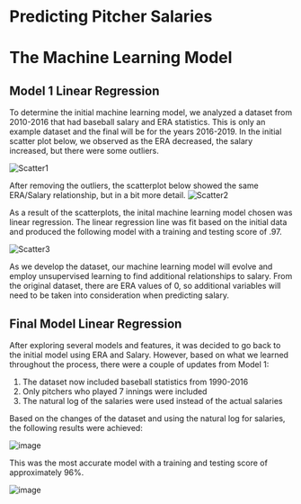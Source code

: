 # Predicting Pitcher Salaries

# The Machine Learning Model
## Model 1 Linear Regression
To determine the initial machine learning model, we analyzed a dataset from 2010-2016 that had baseball salary and ERA statistics.  This is only an example dataset and the final will be for the years 2016-2019.  In the initial scatter plot below, we observed as the ERA decreased, the salary increased, but there were some outliers.  

![Scatter1](https://user-images.githubusercontent.com/90434559/152698416-0c15916f-dac5-4df8-b14e-93984f212fbb.png)

After removing the outliers, the scatterplot below showed the same ERA/Salary relationship, but in a bit more detail.
![Scatter2](https://user-images.githubusercontent.com/90434559/152698454-d6965103-6256-4cd9-8537-8c6c7b2fb4a8.png)

As a result of the scatterplots, the inital machine learning model chosen was linear regression.  The linear regression line was fit based on the initial data and produced the following model with a training and testing score of .97.

![Scatter3](https://user-images.githubusercontent.com/90434559/152698530-19d303e3-d4d3-4d0c-ab86-efdec46c7529.png)

As we develop the dataset, our machine learning model will evolve and employ unsupervised learning to find additional relationships to salary.  From the original dataset, there are ERA values of 0, so additional variables will need to be taken into consideration when predicting salary.  


## Final Model Linear Regression
After exploring several models and features, it was decided to go back to the initial model using ERA and Salary.  However, based on what we learned throughout the process, there were a couple of updates from Model 1:
  1. The dataset now included baseball statistics from 1990-2016
  2. Only pitchers who played 7 innings were included
  3. The natural log of the salaries were used instead of the actual salaries

Based on the changes of the dataset and using the natural log for salaries, the following results were achieved: 
 
![image](https://user-images.githubusercontent.com/90434559/156635129-8fef3964-6d68-436b-9dd2-b5dacd0ed89a.png)

This was the most accurate model with a training and testing score of approximately 96%.

![image](https://user-images.githubusercontent.com/90434559/156635587-044ed958-a0ba-4a85-97e5-efdfca0a174b.png)


<br>

